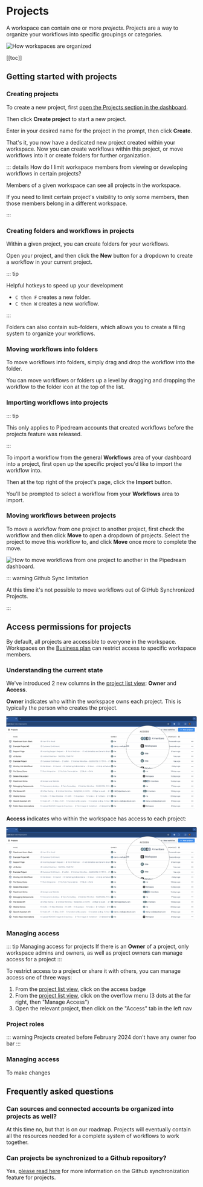 # Projects

A workspace can contain one or more _projects_. Projects are a way to organize your workflows into specific groupings or categories.

<div class="flex justify-center">
  <img width="450px" src="https://res.cloudinary.com/pipedreamin/image/upload/v1674143831/docs/New_Project_5_zep4ii.png" alt="How workspaces are organized" />
</div>

[[toc]]

## Getting started with projects

### Creating projects

To create a new project, first [open the Projects section in the dashboard](https://pipedream.com/projects).

Then click **Create project** to start a new project.

Enter in your desired name for the project in the prompt, then click **Create**.

That's it, you now have a dedicated new project created within your workspace. Now you can create workflows within this project, or move workflows into it or create folders for further organization.

::: details How do I limit workspace members from viewing or developing workflows in certain projects?

Members of a given workspace can see all projects in the workspace.

If you need to limit certain project's visibility to only some members, then those members belong in a different workspace.

:::

### Creating folders and workflows in projects

Within a given project, you can create folders for your workflows.

Open your project, and then click the **New** button for a dropdown to create a workflow in your current project.

::: tip

Helpful hotkeys to speed up your development

* `C then F` creates a new folder.
* `C then W` creates a new workflow.

:::


Folders can also contain sub-folders, which allows you to create a filing system to organize your workflows.

### Moving workflows into folders

To move workflows into folders, simply drag and drop the workflow into the folder.

You can move workflows or folders up a level by dragging and dropping the workflow to the folder icon at the top of the list.


### Importing workflows into projects

::: tip

This only applies to Pipedream accounts that created workflows before the projects feature was released.

:::

To import a workflow from the general **Workflows** area of your dashboard into a project, first open up the specific project you'd like to import the workflow into.

Then at the top right of the project's page, click the **Import** button.

You'll be prompted to select a workflow from your **Workflows** area to import.

### Moving workflows between projects

To move a workflow from one project to another project, first check the workflow and then click **Move** to open a dropdown of projects. Select the project to move this workflow to, and click **Move** once more to complete the move.

![How to move workflows from one project to another in the Pipedream dashboard.](https://res.cloudinary.com/pipedreamin/image/upload/v1695662665/docs/docs/projects/CleanShot_2023-09-25_at_13.23.38_2x_dyrtlv.png)

::: warning Github Sync limitation

At this time it's not possible to move workflows out of GitHub Synchronized Projects.

:::

## Access permissions for projects

By default, all projects are accessible to everyone in the workspace. Workspaces on the [Business plan](https://pipedream.com/pricing) can restrict access to specific workspace members.

### Understanding the current state
We've introduced 2 new columns in the [project list view](https://pipedream.com/projects): **Owner** and **Access**.

**Owner** indicates who within the workspace owns each project. This is typically the person who creates the project.

![Project listing](./images/project-listing-access-2.png)

**Access** indicates who within the workspace has access to each project:

![Project listing](./images/project-listing-access-2.png)

### Managing access
::: tip Managing access for projects
If there is an **Owner** of a project, only workspace admins and owners, as well as project owners can manage access for a project
:::

To restrict access to a project or share it with others, you can manage access one of three ways:
1. From the [project list view](https://pipedream.com/projects), click on the access badge
2. From the [project list view](https://pipedream.com/projects), click on the overflow menu (3 dots at the far right, then "Manage Access")
3. Open the relevant project, then click on the "Access" tab in the left nav

### Project roles

::: warning Projects created before February 2024 don't have any owner
foo bar
:::

### Managing access
To make changes 

## Frequently asked questions

### Can sources and connected accounts be organized into projects as well?

At this time no, but that is on our roadmap. Projects will eventually contain all the resources needed for a complete system of workflows to work together.

### Can projects be synchronized to a Github repository?

Yes, [please read here](/projects/git/) for more information on the Github synchronization feature for projects.
